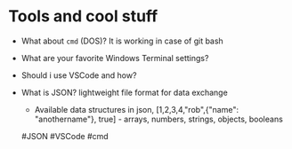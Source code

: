 # Tools and cool stuff

* What about `cmd` (DOS)? It is working in case of git bash
* What are your favorite Windows Terminal settings?
* Should i use VSCode and how?
* What is JSON? lightweight file format for data exchange 
  * Available data structures in json, [1,2,3,4,"rob",{"name": "anothername"}, true] - arrays, numbers, strings, objects, booleans
  
  
  #JSON #VSCode #cmd
